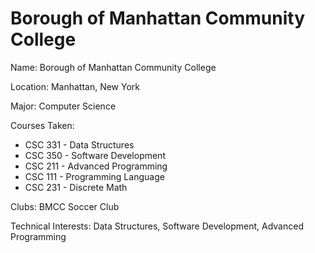 <!DOCTYPE html>
<html>
<head>
    <title>Borough of Manhattan Community College</title>
</head>
<body>
    <h1>Borough of Manhattan Community College</h1>
    <p>Name: Borough of Manhattan Community College</p>
    <p>Location: Manhattan, New York</p>
    <p>Major: Computer Science</p>
    <p>Courses Taken:</p>
    <ul>
        <li>CSC 331 - Data Structures</li>
        <li>CSC 350 - Software Development</li>
        <li>CSC 211 - Advanced Programming</li>
        <li>CSC 111 - Programming Language</li>
        <li>CSC 231 - Discrete Math</li>
    </ul>
    <p>Clubs: BMCC Soccer Club</p>
    <p>Technical Interests: Data Structures, Software Development, Advanced Programming</p>
</body>
</html>